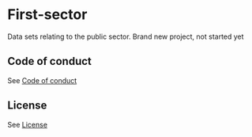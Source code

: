 # First-sector
Data sets relating to the public sector.
Brand new project, not started yet

## Code of conduct
See [Code of conduct](CODE_OF_CONDUCT.md)

## License
See [License](https://github.com/confirmordeny/first-sector-data-sets/blob/main/LICENSE.md)
